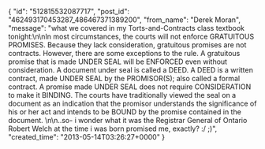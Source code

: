  {
   "id": "512815532087717",
   "post_id": "462493170453287_486467371389200",
   "from_name": "Derek Moran",
   "message": "what we covered in my Torts-and-Contracts class textbook tonight:\n\nIn most circumstances, the courts will not enforce GRATUITOUS PROMISES. Because they lack consideration, gratuitous promises are not contracts. However, there are some exceptions to the rule. A gratuitous promise that is made UNDER SEAL will be ENFORCED even without consideration. A document under seal is called a DEED. A DEED is a written contract, made UNDER SEAL by the PROMISOR(S); also called a formal contract. A promise made UNDER SEAL does not require CONSIDERATION to make it BINDING. The courts have traditionally viewed the seal on a document as an indication that the promisor understands the significance of his or her act and intends to be BOUND by the promise contained in the document. \n\n..so- i wonder what it was the Registrar General of Ontario Robert Welch at the time i was born promised me, exactly? :/  ;)",
   "created_time": "2013-05-14T03:26:27+0000"
 }
